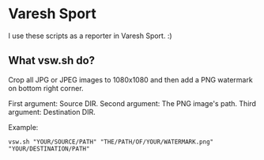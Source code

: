 # Varesh Sport
I use these scripts as a reporter in Varesh Sport. :)

## What vsw.sh do?
Crop all JPG or JPEG images to 1080x1080 and then add a PNG watermark on bottom right corner.

First argument: Source DIR.
Second argument: The PNG image's path.
Third argument: Destination DIR.

Example:
```
vsw.sh "YOUR/SOURCE/PATH" "THE/PATH/OF/YOUR/WATERMARK.png" "YOUR/DESTINATION/PATH"
```